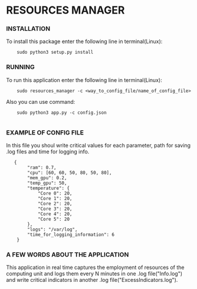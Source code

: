 # RESOURCES MANAGER

### INSTALLATION
To install this package enter the following line in terminal(Linux):
```
    sudo python3 setup.py install

```

### RUNNING
To run this application enter the following line in terminal(Linux):
```
	sudo resources_manager -c <way_to_config_file/name_of_config_file>

```
Also you can use command:
```
    sudo python3 app.py -c config.json
    
```

### EXAMPLE OF CONFIG FILE
In this file you shoul write critical values for each parameter, path for saving .log files
and time for logging info.
```
   {
        "ram": 0.7,
        "cpu": [60, 60, 50, 80, 50, 80],
        "mem_gpu": 0.2,
        "temp_gpu": 50,
        "temperature": {
            "Core 0": 20,
            "Core 1": 20,
            "Core 2": 20,
            "Core 3": 20,
            "Core 4": 20,
            "Core 5": 20
        },
        "logs": "/var/log",
        "time_for_logging_information": 6
    }
```


### A FEW WORDS ABOUT THE APPLICATION
This application in real time captures the employment of resources of the computing unit and logs them every N minutes in one .log file("Info.log") and write critical indicators in another .log file("ExcessIndicators.log").
